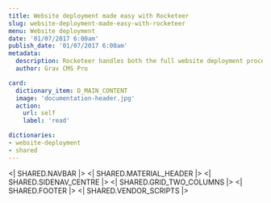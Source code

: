 ```yaml
---
title: Website deployment made easy with Rocketeer
slug: website-deployment-made-easy-with-rocketeer
menu: Website deployment
date: '01/07/2017 6:00am'
publish_date: '01/07/2017 6:00am'
metadata:
  description: Rocketeer handles both the full website deployment process and the website caching using the Warmup plugin, to make the site always fast to open
  author: Grav CMS Pro

card:
  dictionary_item: D_MAIN_CONTENT
  image: 'documentation-header.jpg'
  action:
    url: self
    label: 'read'

dictionaries:
- website-deployment
- shared
---
```


<| SHARED.NAVBAR |>
<| SHARED.MATERIAL_HEADER |>
<| SHARED.SIDENAV_CENTRE |>
<| SHARED.GRID_TWO_COLUMNS |>
<| SHARED.FOOTER |>
<| SHARED.VENDOR_SCRIPTS |>
